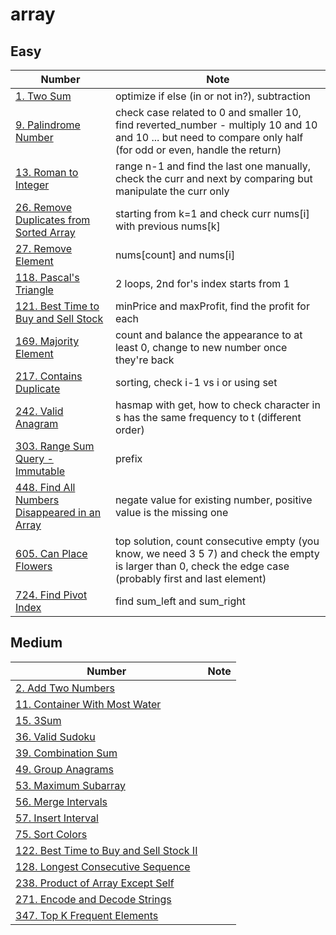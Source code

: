 # array

## Easy

| Number | Note |
| ------------------------------------------------------------------------------------------------------------------------------------ | ------------------------------------------------------------------- |
| [1. Two Sum](https://leetcode.com/problems/two-sum/description/) | optimize if else (in or not in?), subtraction |
| [9. Palindrome Number](https://leetcode.com/problems/palindrome-number/description/) | check case related to 0 and smaller 10, find reverted_number - multiply 10 and 10 and 10 ... but need to compare only half (for odd or even, handle the return) |
| [13. Roman to Integer](https://leetcode.com/problems/roman-to-integer/description/) | range n-1 and find the last one manually, check the curr and next by comparing but manipulate the curr only |
| [26. Remove Duplicates from Sorted Array](https://leetcode.com/problems/remove-duplicates-from-sorted-array/description/) | starting from k=1 and check curr nums[i] with previous nums[k] |
| [27. Remove Element](https://leetcode.com/problems/remove-element/description/) | nums[count] and nums[i] |
| [118. Pascal's Triangle](https://leetcode.com/problems/pascals-triangle/description/) | 2 loops, 2nd for's index starts from 1 |
| [121. Best Time to Buy and Sell Stock](https://leetcode.com/problems/best-time-to-buy-and-sell-stock/description/) | minPrice and maxProfit, find the profit for each |
| [169. Majority Element](https://leetcode.com/problems/majority-element/description/) | count and balance the appearance to at least 0, change to new number once they're back |
| [217. Contains Duplicate](https://leetcode.com/problems/contains-duplicate/description/) | sorting, check i-1 vs i or using set |
| [242. Valid Anagram](https://leetcode.com/problems/valid-anagram/description/) | hasmap with get, how to check character in s has the same frequency to t (different order) |
| [303. Range Sum Query - Immutable](https://leetcode.com/problems/range-sum-query-immutable/description/) | prefix |
| [448. Find All Numbers Disappeared in an Array](https://leetcode.com/problems/find-all-numbers-disappeared-in-an-array/description/) | negate value for existing number, positive value is the missing one |
| [605. Can Place Flowers](https://leetcode.com/problems/can-place-flowers/description/) | top solution, count consecutive empty (you know, we need 3 5 7) and check the empty is larger than 0, check the edge case (probably first and last element) |
| [724. Find Pivot Index](https://leetcode.com/problems/find-pivot-index/description/) | find sum_left and sum_right |

## Medium

| Number | Note |
| ------------------------------------------------------------------------------------------------------------------------------------ | ------------------------------------------------------------------- |
| [2. Add Two Numbers](https://leetcode.com/problems/add-two-numbers/description/) | |
| [11. Container With Most Water](https://leetcode.com/problems/container-with-most-water/description/) | |
| [15. 3Sum](https://leetcode.com/problems/3sum/description/) | |
| [36. Valid Sudoku](https://leetcode.com/problems/valid-sudoku/description/) | |
| [39. Combination Sum](https://leetcode.com/problems/combination-sum/description/) | |
| [49. Group Anagrams](https://leetcode.com/problems/group-anagrams/description/) | |
| [53. Maximum Subarray](https://leetcode.com/problems/maximum-subarray/description/) | |
| [56. Merge Intervals](https://leetcode.com/problems/merge-intervals/description/) | |
| [57. Insert Interval](https://leetcode.com/problems/insert-interval/description/) | |
| [75. Sort Colors](https://leetcode.com/problems/sort-colors/description/) | |
| [122. Best Time to Buy and Sell Stock II](https://leetcode.com/problems/best-time-to-buy-and-sell-stock-ii/description/) | |
| [128. Longest Consecutive Sequence](https://leetcode.com/problems/longest-consecutive-sequence/description/) | |
| [238. Product of Array Except Self](https://leetcode.com/problems/product-of-array-except-self/description/) | |
| [271. Encode and Decode Strings](https://neetcode.io/problems/string-encode-and-decode) | |
| [347. Top K Frequent Elements](https://leetcode.com/problems/top-k-frequent-elements/description/) | |
